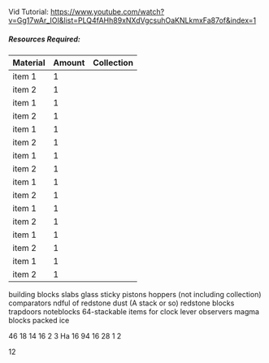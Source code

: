 Vid Tutorial: https://www.youtube.com/watch?v=Gg17wAr_IOI&list=PLQ4fAHh89xNXdVgcsuhOaKNLkmxFa87of&index=1
##### Resources Required:

Material 			| Amount        |Collection
------------ 		| ------------  | ------------
item 1				|1				|
item 2				|1				|
item 1				|1				|
item 2				|1				|
item 1				|1				|
item 2				|1				|
item 1				|1				|
item 2				|1				|
item 1				|1				|
item 2				|1				|
item 1				|1				|
item 2				|1				|
item 1				|1				|
item 2				|1				|
item 1				|1				|
item 2				|1				|




building blocks 
slabs 
glass 
sticky pistons 
hoppers (not including collection) 
comparators 
ndful of redstone dust (A stack or so) 
redstone blocks 
trapdoors 
noteblocks 
64-stackable items for clock 
lever 
observers 
magma blocks 
packed ice

46
18
14
16
2 
3 
Ha
16
94
16
28
1 
2 

12